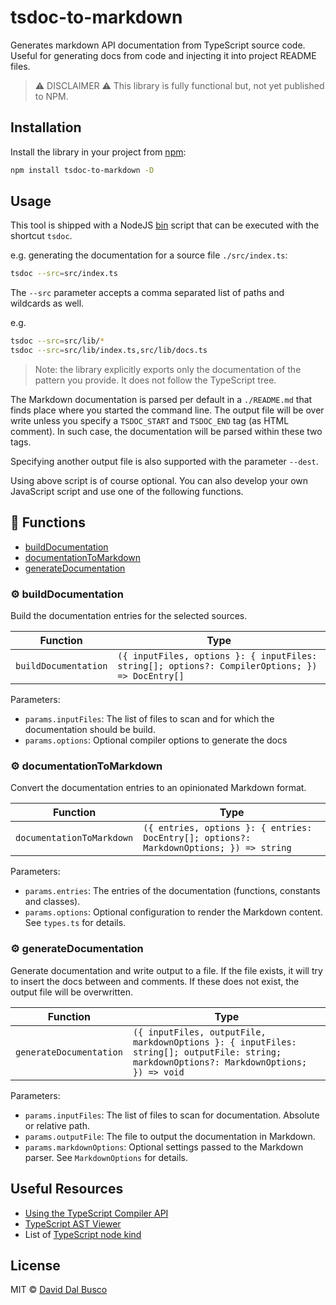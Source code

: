 # tsdoc-to-markdown

Generates markdown API documentation from TypeScript source code. Useful for generating docs from code and injecting it into project README files.

> ⚠️ DISCLAIMER ⚠️
> This library is fully functional but, not yet published to NPM.

## Installation

Install the library in your project from [npm](https://www.npmjs.com/package/tsdoc-to-markdown):

```bash
npm install tsdoc-to-markdown -D
```

## Usage

This tool is shipped with a NodeJS [bin](/bin/index.js) script that can be executed with the shortcut `tsdoc`.

e.g. generating the documentation for a source file `./src/index.ts`:

```bash
tsdoc --src=src/index.ts
```

The `--src` parameter accepts a comma separated list of paths and wildcards as well.

e.g.

```bash
tsdoc --src=src/lib/*
tsdoc --src=src/lib/index.ts,src/lib/docs.ts
```

> Note: the library explicitly exports only the documentation of the pattern you provide. It does not follow the TypeScript tree.  

The Markdown documentation is parsed per default in a `./README.md` that finds place where you started the command line.
The output file will be over write unless you specify a `TSDOC_START` and `TSDOC_END` tag (as HTML comment). In such case, the documentation will be parsed within these two tags.

Specifying another output file is also supported with the parameter `--dest`.

Using above script is of course optional. You can also develop your own JavaScript script and use one of the following functions.

<!-- TSDOC_START -->

## :toolbox: Functions

- [buildDocumentation](#gear-builddocumentation)
- [documentationToMarkdown](#gear-documentationtomarkdown)
- [generateDocumentation](#gear-generatedocumentation)

### :gear: buildDocumentation

Build the documentation entries for the selected sources.

| Function | Type |
| ---------- | ---------- |
| `buildDocumentation` | `({ inputFiles, options }: { inputFiles: string[]; options?: CompilerOptions; }) => DocEntry[]` |

Parameters:

* `params.inputFiles`: The list of files to scan and for which the documentation should be build.
* `params.options`: Optional compiler options to generate the docs


### :gear: documentationToMarkdown

Convert the documentation entries to an opinionated Markdown format.

| Function | Type |
| ---------- | ---------- |
| `documentationToMarkdown` | `({ entries, options }: { entries: DocEntry[]; options?: MarkdownOptions; }) => string` |

Parameters:

* `params.entries`: The entries of the documentation (functions, constants and classes).
* `params.options`: Optional configuration to render the Markdown content. See `types.ts` for details.


### :gear: generateDocumentation

Generate documentation and write output to a file.
If the file exists, it will try to insert the docs between <!-- TSDOC_START --> and <!-- TSDOC_END --> comments.
If these does not exist, the output file will be overwritten.

| Function | Type |
| ---------- | ---------- |
| `generateDocumentation` | `({ inputFiles, outputFile, markdownOptions }: { inputFiles: string[]; outputFile: string; markdownOptions?: MarkdownOptions; }) => void` |

Parameters:

* `params.inputFiles`: The list of files to scan for documentation. Absolute or relative path.
* `params.outputFile`: The file to output the documentation in Markdown.
* `params.markdownOptions`: Optional settings passed to the Markdown parser. See `MarkdownOptions` for details.




<!-- TSDOC_END -->

## Useful Resources

- [Using the TypeScript Compiler API](https://github.com/microsoft/TypeScript/wiki/Using-the-Compiler-API)
- [TypeScript AST Viewer](https://ts-ast-viewer.com/#)
- List of [TypeScript node kind](https://github.com/microsoft/TypeScript/blob/main/lib/typescript.d.ts)

## License

MIT © [David Dal Busco](mailto:david.dalbusco@outlook.com)
